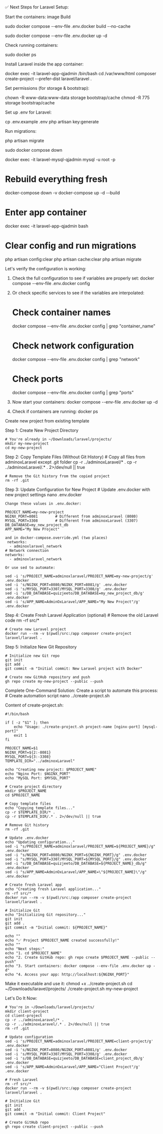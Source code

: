✅ Next Steps for Laravel Setup:

Start the containers:
image Build 

sudo docker compose --env-file .env.docker build --no-cache

sudo docker compose --env-file .env.docker up -d


Check running containers:

sudo docker ps


Install Laravel inside the app container:

docker exec -it laravel-app-qjadmin /bin/bash
cd /var/www/html
composer create-project --prefer-dist laravel/laravel .


Set permissions (for storage & bootstrap):

chown -R www-data:www-data storage bootstrap/cache
chmod -R 775 storage bootstrap/cache


Set up .env for Laravel:

cp .env.example .env
php artisan key:generate


Run migrations:

php artisan migrate


sudo docker compose down

docker exec -it laravel-mysql-qjadmin mysql -u root -p


# Rebuild everything fresh
docker-compose down -v
docker-compose up -d --build

# Enter app container
docker exec -it laravel-app-qjadmin bash

# Clear config and run migrations
php artisan config:clear
php artisan cache:clear
php artisan migrate


Let's verify the configuration is working:
1. Check the full configuration to see if variables are properly set:
    docker compose --env-file .env.docker config

2. Or check specific services to see if the variables are interpolated:

    # Check container names
    docker compose --env-file .env.docker config | grep "container_name"

    # Check network configuration
    docker compose --env-file .env.docker config | grep "network"

    # Check ports
    docker compose --env-file .env.docker config | grep "ports"

3. Now start your containers:
    docker compose --env-file .env.docker up -d

4. Check if containers are running:
    docker ps


Create new project from existing template

Step 1: Create New Project Directory

    # You're already in ~/Downloads/laravel/projects/
    mkdir my-new-project
    cd my-new-project

Step 2: Copy Template Files (Without Git History)
    # Copy all files from adminoxLaravel except .git folder
    cp -r ../adminoxLaravel/* .
    cp -r ../adminoxLaravel/.* . 2>/dev/null || true

    # Remove the Git history from the copied project
    rm -rf .git

Step 3: Update Configuration for New Project
    # Update .env.docker with new project settings
    nano .env.docker

    Change these values in .env.docker:

    PROJECT_NAME=my-new-project
    NGINX_PORT=8081        # Different from adminoxLaravel (8080)
    MYSQL_PORT=3308        # Different from adminoxLaravel (3307)
    DB_DATABASE=my_new_project_db
    APP_NAME="My New Project"

    and in docker-compose.override.yml (two places)
     networks:
      - adminoxlaravel_network
    # Network connection
    networks:
      - adminoxlaravel_network

    Or use sed to automate:

    sed -i 's/PROJECT_NAME=adminoxlaravel/PROJECT_NAME=my-new-project/g' .env.docker
    sed -i 's/NGINX_PORT=8080/NGINX_PORT=8081/g' .env.docker
    sed -i 's/MYSQL_PORT=3307/MYSQL_PORT=3308/g' .env.docker
    sed -i 's/DB_DATABASE=quizjeeto/DB_DATABASE=my_new_project_db/g' .env.docker
    sed -i 's/APP_NAME=AdminOxLaravel/APP_NAME="My New Project"/g' .env.docker

Step 4: Create Fresh Laravel Application (optional)
    # Remove the old Laravel code
    rm -rf src/*

    # Create new Laravel project
    docker run --rm -v $(pwd)/src:/app composer create-project laravel/laravel .

Step 5: Initialize New Git Repository

    # Initialize new Git repo
    git init
    git add .
    git commit -m "Initial commit: New Laravel project with Docker"

    # Create new GitHub repository and push
    gh repo create my-new-project --public --push

Complete One-Command Solution:
Create a script to automate this process:
    # Create automation script
    nano ../create-project.sh

Content of create-project.sh:

    #!/bin/bash

    if [ -z "$1" ]; then
        echo "Usage: ./create-project.sh project-name [nginx-port] [mysql-port]"
        exit 1
    fi

    PROJECT_NAME=$1
    NGINX_PORT=${2:-8081}
    MYSQL_PORT=${3:-3308}
    TEMPLATE_DIR="../adminoxLaravel"

    echo "Creating new project: $PROJECT_NAME"
    echo "Nginx Port: $NGINX_PORT"
    echo "MySQL Port: $MYSQL_PORT"

    # Create project directory
    mkdir $PROJECT_NAME
    cd $PROJECT_NAME

    # Copy template files
    echo "Copying template files..."
    cp -r $TEMPLATE_DIR/* .
    cp -r $TEMPLATE_DIR/.* . 2>/dev/null || true

    # Remove Git history
    rm -rf .git

    # Update .env.docker
    echo "Updating configuration..."
    sed -i "s/PROJECT_NAME=adminoxlaravel/PROJECT_NAME=${PROJECT_NAME}/g" .env.docker
    sed -i "s/NGINX_PORT=8080/NGINX_PORT=${NGINX_PORT}/g" .env.docker
    sed -i "s/MYSQL_PORT=3307/MYSQL_PORT=${MYSQL_PORT}/g" .env.docker
    sed -i "s/DB_DATABASE=quizjeeto/DB_DATABASE=${PROJECT_NAME}_db/g" .env.docker
    sed -i "s/APP_NAME=AdminOxLaravel/APP_NAME=\"${PROJECT_NAME}\"/g" .env.docker

    # Create fresh Laravel app
    echo "Creating fresh Laravel application..."
    rm -rf src/*
    docker run --rm -v $(pwd)/src:/app composer create-project laravel/laravel .

    # Initialize Git
    echo "Initializing Git repository..."
    git init
    git add .
    git commit -m "Initial commit: ${PROJECT_NAME}"

    echo ""
    echo "✅ Project $PROJECT_NAME created successfully!"
    echo ""
    echo "Next steps:"
    echo "1. cd $PROJECT_NAME"
    echo "2. Create GitHub repo: gh repo create $PROJECT_NAME --public --push"
    echo "3. Start containers: docker compose --env-file .env.docker up -d"
    echo "4. Access your app: http://localhost:${NGINX_PORT}"

Make it executable and use it:
    chmod +x ../create-project.sh
    cd ~/Downloads/laravel/projects/
    ./create-project.sh my-new-project


Let's Do It Now:

    # You're in ~/Downloads/laravel/projects/
    mkdir client-project
    cd client-project
    cp -r ../adminoxLaravel/* .
    cp -r ../adminoxLaravel/.* . 2>/dev/null || true
    rm -rf .git

    # Update configuration
    sed -i 's/PROJECT_NAME=adminoxlaravel/PROJECT_NAME=client-project/g' .env.docker
    sed -i 's/NGINX_PORT=8080/NGINX_PORT=8081/g' .env.docker
    sed -i 's/MYSQL_PORT=3307/MYSQL_PORT=3308/g' .env.docker
    sed -i 's/DB_DATABASE=quizjeeto/DB_DATABASE=client_project_db/g' .env.docker
    sed -i 's/APP_NAME=AdminOxLaravel/APP_NAME="Client Project"/g' .env.docker

    # Fresh Laravel
    rm -rf src/*
    docker run --rm -v $(pwd)/src:/app composer create-project laravel/laravel .

    # Initialize Git
    git init
    git add .
    git commit -m "Initial commit: Client Project"

    # Create GitHub repo
    gh repo create client-project --public --push